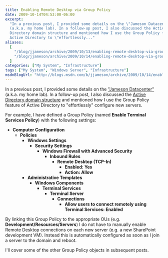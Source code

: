 ```yaml
---
title: Enabling Remote Desktop via Group Policy
date: 2009-10-14T04:53:00-06:00
excerpt:
  "In a previous post, I provided some details on the \"Jameson Datacenter\"
  (a.k.a. my home lab). In a follow-up post, I also discussed the Active
  Directory domain structure and mentioned how I use the Group Policy feature of
  Active Directory to \"effortlessly..."
aliases:
  [
    "/blog/jjameson/archive/2009/10/13/enabling-remote-desktop-via-group-policy.aspx",
    "/blog/jjameson/archive/2009/10/14/enabling-remote-desktop-via-group-policy.aspx",
  ]
categories: ["My System", "Infrastructure"]
tags: ["My System", "Windows Server", "Infrastructure"]
msdnBlogUrl: "http://blogs.msdn.com/b/jjameson/archive/2009/10/14/enabling-remote-desktop-via-group-policy.aspx"
---
```


In a previous post, I provided some details on the
["Jameson Datacenter"](/blog/jjameson/2009/09/14/the-jameson-datacenter) (a.k.a.
my home lab). In a follow-up post, I also discussed the
[Active Directory domain structure](/blog/jjameson/2009/10/02/active-directory-domain-structure-in-the-jameson-datacenter)
and mentioned how I use the Group Policy feature of Active Directory to
"effortlessly" configure new servers.

For example, I have defined a Group Policy (named **Enable Terminal Services
Policy**) with the following settings:

- **Computer Configuration**
  - **Policies**
    - **Windows Settings**
      - **Security Settings**
        - **Windows Firewall with Advanced Security**
          - **Inbound Rules**
            - **Remote Desktop (TCP-In)**
              - **Enabled: Yes**
              - **Action: Allow**
    - **Administrative Templates**
      - **Windows Components**
        - **Terminal Services**
          - **Terminal Server**
            - **Connections**
              - **Allow users to connect remotely using Terminal Services:
                Enabled**

By linking this Group Policy to the appropriate OUs (e.g.
**Development/Resources/Servers**) I do not have to manually enable Remote
Desktop connections on each new server (e.g. a new SharePoint development VM).
Instead this is automatically configured as soon as I join a server to the
domain and reboot.

I'll cover some of the other Group Policy objects in subsequent posts.
